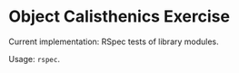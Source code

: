 # Object Calisthenics Exercise

Current implementation: RSpec tests of library modules.

Usage: `rspec`.

